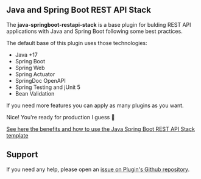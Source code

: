 ## Java and Spring Boot REST API Stack

The **java-springboot-restapi-stack** is a base plugin for bulding REST API applications with Java and Spring Boot following some best practices.

The default base of this plugin uses those technologies:

- Java +17
- Spring Boot
- Spring Web
- Spring Actuator
- SpringDoc OpenAPI
- Spring Testing and jUnit 5
- Bean Validation

If you need more features you can apply as many plugins as you want.


Nice! You're ready for production I guess 🥳

[See here the benefits and how to use the Java Spring Boot REST API Stack template](https://www.youtube.com/watch?v=IC1J9VkUiwQ)


## Support

If you need any help, please open an [issue on Plugin's Github repository](https://github.com/rafaelpontezup/java-springboot-restapi-base-plugin/issues). 
